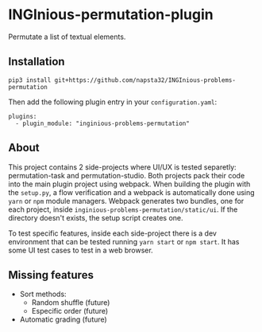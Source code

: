 # INGInious-permutation-plugin

Permutate a list of textual elements.

## Installation

```
pip3 install git+https://github.com/napsta32/INGInious-problems-permutation
```
Then add the following plugin entry in your ```configuration.yaml```:
```
plugins:
  - plugin_module: "inginious-problems-permutation"
```

## About

This project contains 2 side-projects where UI/UX is tested separetly: permutation-task and permutation-studio. Both projects pack their code into the main plugin project using webpack. When building the plugin with the `setup.py`, a flow verification and a webpack is automatically done using `yarn` or `npm` module managers. Webpack generates two bundles, one for each project, inside `inginious-problems-permutation/static/ui`. If the directory doesn't exists, the setup script creates one.

To test specific features, inside each side-project there is a dev environment that can be tested running `yarn start` or `npm start`. It has some UI test cases to test in a web browser.

## Missing features

- Sort methods:
  - Random shuffle (future)
  - Especific order (future)
- Automatic grading (future)
